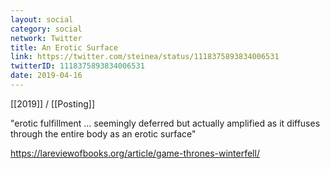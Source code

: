 ```yaml
---
layout: social
category: social
network: Twitter
title: An Erotic Surface
link: https://twitter.com/steinea/status/1118375893834006531
twitterID: 1118375893834006531
date: 2019-04-16
---
```


[[2019]] / [[Posting]]

"erotic fulfillment ... seemingly deferred but actually amplified as it diffuses through the entire body as an erotic surface"

<https://lareviewofbooks.org/article/game-thrones-winterfell/>

